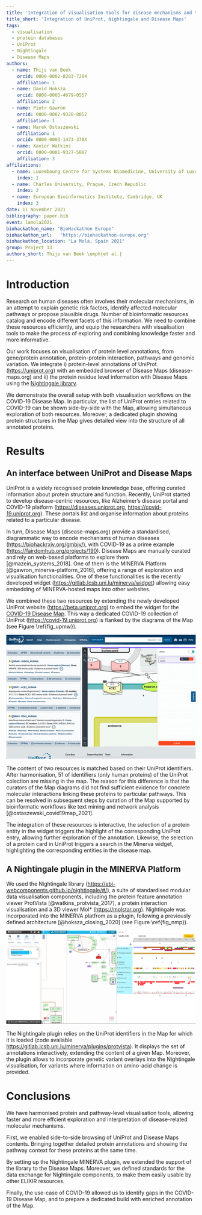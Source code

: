 ```yaml
---
title: 'Integration of visualisation tools for disease mechanisms and their annotations: UniProt, Nightingale and the MINERVA Platform'
title_short: 'Integration of UniProt, Nightingale and Disease Maps'
tags:
  - visualisation
  - protein databases
  - UniProt
  - Nightingale
  - Disease Maps
authors:
  - name: Thijs van Beek
    orcid: 0000-0002-8283-7204
    affiliation: 1
  - name: David Hoksza
    orcid: 0000-0003-4679-0557
    affiliation: 2
  - name: Piotr Gawron
    orcid: 0000-0002-9328-8052
    affiliation: 1
  - name: Marek Ostaszewski
    affiliation: 1
    orcid: 0000-0003-1473-370X
  - name: Xavier Watkins
    orcid: 0000-0001-9327-5887
    affiliation: 3
affiliations:
  - name: Luxembourg Centre for Systems Biomedicine, University of Luxembourg, Luxembourg
    index: 1
  - name: Charles University, Prague, Czech Republic
    index: 2
  - name: European Bioinformatics Institute, Cambridge, UK
    index: 3
date: 11 November 2021
bibliography: paper.bib
event: lamola2021
biohackathon_name: "BioHackathon Europe"
biohackathon_url:   "https://biohackathon-europe.org"
biohackathon_location: "La Mola, Spain 2021"
group: Project 13
authors_short: Thijs van Beek \emph{et al.}
---
```


# Introduction

Research on human diseases often involves their molecular mechanisms, in an attempt to explain genetic risk factors, identify affected molecular pathways or propose plausible drugs. Number of bioinformatic resources catalog and encode different facets of this information. We need to combine these resources efficiently, and equip the researchers with visualisation tools to make the process of exploring and combining knowledge faster and more informative.

Our work focuses on visualisation of protein level annotations, from gene/protein annotation, 
protein-protein interaction, pathways and genomic variation. We integrate i) protein-level annotations of UniProt (https://uniprot.org) with an embedded browser of Disease Maps (disease-maps.org) and ii) the protein residue level information with Disease Maps using the [Nightingale library](https://ebi-webcomponents.github.io/nightingale/#/).

We demonstrate the overall setup with both visualisation workflows on the COVID-19 Disease Map.
In particular, the list of UniProt entries related to COVID-19 can be shown side-by-side with the Map, allowing simultaneous exploration of both resources. Moreover, a dedicated plugin showing protein structures in the Map gives detailed view into the structure of all annotated proteins.

# Results

## An interface between UniProt and Disease Maps

UniProt is a widely recognised protein knowledge base, offering curated information about protein structure and function. Recently, UniProt started to develop disease-centric resources, like Alzheimer’s disease portal and COVID-19 platform (https://diseases.uniprot.org, https://covid-19.uniprot.org). These portals list and organise information about proteins related to a particular disease. 

In turn, Disease Maps (disease-maps.org) provide a standardised, diagrammatic way to encode mechanisms of human diseases (https://biohackrxiv.org/gmbjv/), with COVID-19 as a prime example (https://fairdomhub.org/projects/190). Disease Maps are manually curated and rely on web-based platforms to explore them [@mazein_systems_2018]. One of them is the MINERVA Platform [@gawron_minerva-platform_2016], offering a range of exploration and visualisation functionalities. One of these functionalities is the recently developed widget (https://gitlab.lcsb.uni.lu/minerva/widget) allowing easy embedding of MINERVA-hosted maps into other websites.

We combined these two resources by extending the newly developed UniProt website (https://beta.uniprot.org) to embed the widget for the [COVID-19 Disease Map](https://covid19map.elixir-luxembourg.org/minerva/index.xhtml?id=covid19_map_BH21_v1). This way a dedicated COVID-19 collection of UniProt (https://covid-19.uniprot.org) is flanked by the diagrams of the Map (see Figure \ref{fig_upmw}).

![UniProt (beta) embedding the COVID-19 Disease Map via MINERVA widget \label{fig_upmw}](./unpb_mnvw.gif)

The content of two resources is matched based on their UniProt identifiers. After harmonisation, 51 of identifiers (only human proteins) of the UniProt colection are missing in the map. The reason for this difference is that the curators of the Map diagrams did not find sufficient evidence for concrete molecular interactions linking these proteins to particular pathways. This can be resolved in subsequent steps by curation of the Map supported by bioinformatic workflows like text mining and network analysis [@ostaszewski_covid19map_2021].

The integration of these resources is interactive, the selection of a protein entity in the widget triggers the highlight of the corresponding UniProt entry, allowing further exploration of the annotation. Likewise, the selection of a protein card in UniProt triggers a search in the Minerva widget, highlighting the corresponding entities in the disease map.

## A Nightingale plugin in the MINERVA Platform

We used the Nightingale library (https://ebi-webcomponents.github.io/nightingale/#/), a suite of standardised modular data visualisation components, including the protein feature annotation viewer ProtVista [@watkins_protvista_2017], a protein interaction visualisation and a 3D viewer Mol* (https://molstar.org). Nightingale was incorporated into the MINERVA platfrom as a plugin, following a previously defined architecture [@hoksza_closing_2020] (see Figure \ref{fig_nmp}).

![The Nightingale plugin in the MINERVA Platform \label{fig_nmp}](./nghtgl_mnv_plg.png)

The Nightingale plugin relies on the UniProt identifiers in the Map for which it is loaded (code available https://gitlab.lcsb.uni.lu/minerva/plugins/protvista). It displays the set of annotations interactively, extending the content of a given Map. Moreover, the plugin allows to incorporate genetic variant overlays into the Nightingale visualisation, for variants where information on amino-acid change is provided.

# Conclusions

We have harmonised protein and pathway-level visualisation tools, allowing faster and more effcient exploration and interpretation of disease-related molecular mechanisms. 

First, we enabled side-to-side browsing of UniProt and Disease Maps contents. Bringing together detailed protein annotations and showing the pathway context for these proteins at the same time.

By setting up the Nightingale MINERVA plugin, we extended the support of the library to the Disease Maps. Moreover, we defined standards for the data exchange for Nightingale components, to make them easily usable by other ELIXIR resources.

Finally, the use-case of COVID-19 allowed us to identify gaps in the COVID-19 Disease Map, and to prepare a dedicated build with enriched annotation of the Map.